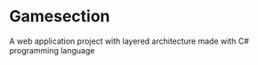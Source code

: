 # Gamesection
 A web application project with layered architecture made with C# programming language
